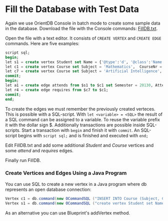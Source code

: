 # Fill the Database with Test Data

Again we use OrientDB Console in batch mode to create some sample data in the database. Download the file with the Console commands: [FillDB.txt](FillDB.txt).

Open the file with a text editor. It consists of ```CREATE VERTEX``` and ```CREATE EDGE``` commands. Here are five examples:

```sql
script sql;
begin;
let s1 = create vertex Student set Name = {'@type':'d', '@class':'Name', 'FirstName':'Max', 'LastName':'Maker'},  StudentNr = 5000, Gender = 'male', DOB = '1993-05-15';
let c1 = create vertex Course set Subject = 'Mathematics',  CourseNr = 50000, CreditPoints = 5, LearningObjectives = ['can multiply matrices', 'can integrate trigonometric functions', 'knows the definition of vector space'];
let c7 = create vertex Course set Subject = 'Artificial Intelligence',  CourseNr = 50006, CreditPoints = 5, LearningObjectives = ['Data Mining', 'Expert Systems'];
commit;
begin;
let a1 = create edge attends from $s1 to $c1 set Semester = 20130, Attempt = 1, Grade = 'B';
let r4 = create edge requires from $c7 to $c1;
commit;
end;
```

To create the edges we must remember the previously created verteces. This is possible with a SQL-script. With ```let <variable> = <SQL>``` the result of a SQL command can be assigned to a variable. To reuse the variable prefix it with the dollar sign $. Additionally transactions are possible inside SQL-scripts. Start a transaction with ```begin``` and finish it with ```commit```. An SQL-script begins with ```script sql;``` and is finished and executed with ```end;```

Edit FillDB.txt and add some additional *Student* and *Course* vertices and some *attend* and *requires* edges.

Finally run FillDB.

### Create Vertices and Edges Using a Java Program

You can use SQL to create a new vertex in a Java program where db represents an open database connection:

```java
Vertex c1 = db.command(new OCommandSQL ("INSERT INTO Course (Subject, CourseNr, CreditPoints) VALUES ('Mathematics', 50000, 5)")).execute();
Vertex s1 = db.command(new OCommandSQL ("create vertex Student set Name = {'@type':'d', '@class':'Name', 'FirstName':'Max', 'LastName':'Maker'},  StudentNr = 5000, Gender = 'male', DOB = '1993-05-15'")).execute();
```

As an alternative you can use Blueprint's addVertex method.



